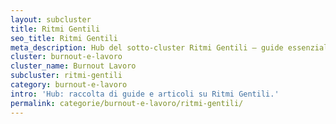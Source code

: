 ```yaml
---
layout: subcluster
title: Ritmi Gentili
seo_title: Ritmi Gentili
meta_description: Hub del sotto-cluster Ritmi Gentili — guide essenziali e articoli.
cluster: burnout-e-lavoro
cluster_name: Burnout Lavoro
subcluster: ritmi-gentili
category: burnout-e-lavoro
intro: 'Hub: raccolta di guide e articoli su Ritmi Gentili.'
permalink: categorie/burnout-e-lavoro/ritmi-gentili/
---
```


